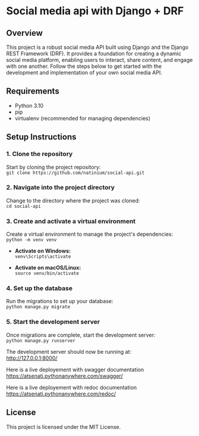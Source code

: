 # Social media api with Django + DRF

## Overview  
This project is a robust social media API built using Django and the Django REST Framework (DRF). It provides a foundation for creating a dynamic social media platform, enabling users to interact, share content, and engage with one another. Follow the steps below to get started with the development and implementation of your own social media API.

## Requirements 
- Python 3.10
- pip  
- virtualenv (recommended for managing dependencies)  

## Setup Instructions  

### 1. Clone the repository  
Start by cloning the project repository:  
`git clone https://github.com/natinium/social-api.git`

### 2. Navigate into the project directory  
Change to the directory where the project was cloned:  
`cd social-api`

### 3. Create and activate a virtual environment  
Create a virtual environment to manage the project's dependencies:  
`python -m venv venv`

- **Activate on Windows:**  
  `venv\Scripts\activate`

- **Activate on macOS/Linux:**  
  `source venv/bin/activate`

### 4. Set up the database  
Run the migrations to set up your database:  
`python manage.py migrate`

### 5. Start the development server  
Once migrations are complete, start the development server:  
`python manage.py runserver`  

The development server should now be running at:  
http://127.0.0.1:8000/

Here is a live deployement with swagger documentation
https://atsenati.pythonanywhere.com/swagger/

Here is a live deployement with redoc documentation
https://atsenati.pythonanywhere.com/redoc/

## License  
This project is licensed under the MIT License.